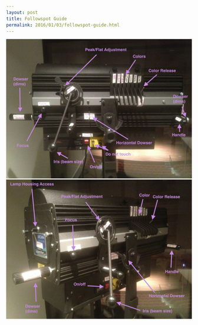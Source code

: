 ```yaml
---
layout: post
title: Followspot Guide
permalink: 2016/01/03/followspot-guide.html
---
```


![Follow Spot Guide One](/assets/Followspot_Guide_1.jpeg)
<br>
![Follow Spot Guide Two](/assets/Followspot_Guide_2.jpeg)
